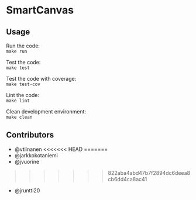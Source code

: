 # SmartCanvas

## Usage

Run the code:  
`make run`

Test the code:  
`make test`

Test the code with coverage:  
`make test-cov`

Lint the code:  
`make lint`

Clean development environment:  
`make clean`

## Contributors
- @vtiinanen
<<<<<<< HEAD
=======
- @jarkkokotaniemi
- @jvuorine
>>>>>>> 822aba4abd47b7f2894dc6deea8cb6dd4ca8ac41
- @jruntti20
